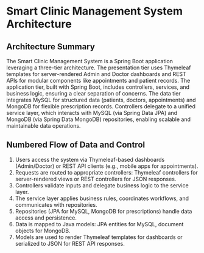 # Smart Clinic Management System Architecture

## Architecture Summary
The Smart Clinic Management System is a Spring Boot application leveraging a three-tier architecture. The presentation tier uses Thymeleaf templates for server-rendered Admin and Doctor dashboards and REST APIs for modular components like appointments and patient records. The application tier, built with Spring Boot, includes controllers, services, and business logic, ensuring a clear separation of concerns. The data tier integrates MySQL for structured data (patients, doctors, appointments) and MongoDB for flexible prescription records. Controllers delegate to a unified service layer, which interacts with MySQL (via Spring Data JPA) and MongoDB (via Spring Data MongoDB) repositories, enabling scalable and maintainable data operations.

## Numbered Flow of Data and Control
1. Users access the system via Thymeleaf-based dashboards (Admin/Doctor) or REST API clients (e.g., mobile apps for appointments).
2. Requests are routed to appropriate controllers: Thymeleaf controllers for server-rendered views or REST controllers for JSON responses.
3. Controllers validate inputs and delegate business logic to the service layer.
4. The service layer applies business rules, coordinates workflows, and communicates with repositories.
5. Repositories (JPA for MySQL, MongoDB for prescriptions) handle data access and persistence.
6. Data is mapped to Java models: JPA entities for MySQL, document objects for MongoDB.
7. Models are used to render Thymeleaf templates for dashboards or serialized to JSON for REST API responses.
